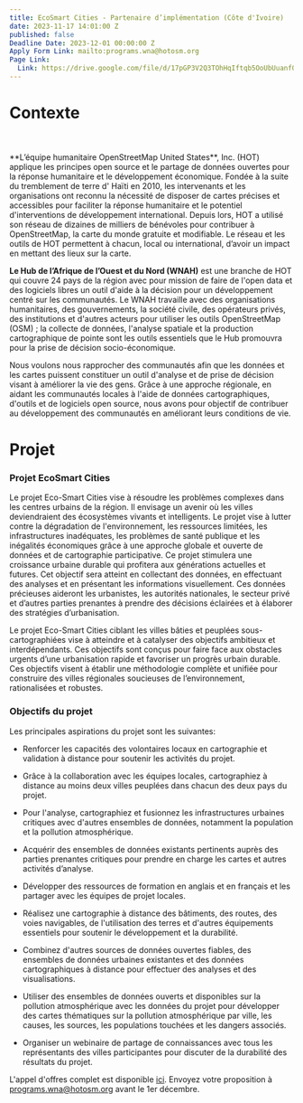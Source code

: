 ```yaml
---
title: EcoSmart Cities - Partenaire d’implémentation (Côte d'Ivoire)
date: 2023-11-17 14:01:00 Z
published: false
Deadline Date: 2023-12-01 00:00:00 Z
Apply Form Link: mailto:programs.wna@hotosm.org
Page Link:
  Link: https://drive.google.com/file/d/17pGP3V2Q3TOhHqIftqb5OoUbUuanf0-5/view?usp=drive_link
---
```


# Contexte
</br>
</br>
**L’équipe humanitaire OpenStreetMap United States**, Inc. (HOT) applique les principes open source et le partage de données ouvertes pour la réponse humanitaire et le développement économique. Fondée à la suite du tremblement de terre d' Haïti en 2010, les intervenants et les organisations ont reconnu la nécessité de disposer de cartes précises et accessibles pour faciliter la réponse humanitaire et le potentiel d'interventions de développement international. Depuis lors, HOT a utilisé son réseau de dizaines de milliers de bénévoles pour contribuer à OpenStreetMap, la carte du monde gratuite et modifiable. Le réseau et les outils de HOT permettent à chacun, local ou international, d’avoir un impact en mettant des lieux sur la carte.

**Le Hub de l’Afrique de l’Ouest et du Nord (WNAH)** est une branche de HOT qui couvre 24 pays de la région avec pour mission de faire de l'open data et des logiciels libres un outil d'aide à la décision pour un développement centré sur les communautés. Le WNAH travaille avec des organisations humanitaires, des gouvernements, la société civile, des opérateurs privés, des institutions et d'autres acteurs pour utiliser les outils OpenStreetMap (OSM) ; la collecte de données, l'analyse spatiale et la production cartographique de pointe sont les outils essentiels que le Hub promouvra pour la prise de décision socio-économique.

Nous voulons nous rapprocher des communautés afin que les données et les cartes puissent constituer un outil d'analyse et de prise de décision visant à améliorer la vie des gens. Grâce à une approche régionale, en aidant les communautés locales à l'aide de données cartographiques, d'outils et de logiciels open source, nous avons pour objectif de contribuer au développement des communautés en améliorant leurs conditions de vie.

# Projet

### Projet EcoSmart Cities

Le projet Eco-Smart Cities vise à résoudre les problèmes complexes dans les centres urbains de la région. Il envisage un avenir où les villes deviendraient des écosystèmes vivants et intelligents. Le projet vise à lutter contre la dégradation de l'environnement, les ressources limitées, les infrastructures inadéquates, les problèmes de santé publique et les inégalités économiques grâce à une approche globale et ouverte de données et de cartographie participative. Ce projet stimulera une croissance urbaine durable qui profitera aux générations actuelles et futures. Cet objectif sera atteint en collectant des données, en effectuant des analyses et en présentant les informations visuellement. Ces données précieuses aideront les urbanistes, les autorités nationales, le secteur privé et d’autres parties prenantes à prendre des décisions éclairées et à élaborer des stratégies d’urbanisation.

Le projet Eco-Smart Cities ciblant les villes bâties et peuplées sous-cartographiées vise à atteindre et à catalyser des objectifs ambitieux et interdépendants. Ces objectifs sont conçus pour faire face aux obstacles urgents d’une urbanisation rapide et favoriser un progrès urbain durable. Ces objectifs visent à établir une méthodologie complète et unifiée pour construire des villes régionales soucieuses de l’environnement, rationalisées et robustes.

### **Objectifs du projet**

Les principales aspirations du projet sont les suivantes:

* Renforcer les capacités des volontaires locaux en cartographie et validation à distance pour soutenir les activités du projet.

* Grâce à la collaboration avec les équipes locales, cartographiez à distance au moins deux villes peuplées dans chacun des deux pays du projet.

* Pour l'analyse, cartographiez et fusionnez les infrastructures urbaines critiques avec d'autres ensembles de données, notamment la population et la pollution atmosphérique.

* Acquérir des ensembles de données existants pertinents auprès des parties prenantes critiques pour prendre en charge les cartes et autres activités d’analyse.

* Développer des ressources de formation en anglais et en français et les partager avec les équipes de projet locales.

* Réalisez une cartographie à distance des bâtiments, des routes, des voies navigables, de l'utilisation des terres et d'autres équipements essentiels pour soutenir le développement et la durabilité.

* Combinez d'autres sources de données ouvertes fiables, des ensembles de données urbaines existantes et des données cartographiques à distance pour effectuer des analyses et des visualisations.

* Utiliser des ensembles de données ouverts et disponibles sur la pollution atmosphérique avec les données du projet pour développer des cartes thématiques sur la pollution atmosphérique par ville, les causes, les sources, les populations touchées et les dangers associés.

* Organiser un webinaire de partage de connaissances avec tous les représentants des villes participantes pour discuter de la durabilité des résultats du projet.

L'appel d'offres complet est disponible [ici](https://drive.google.com/file/d/17pGP3V2Q3TOhHqIftqb5OoUbUuanf0-5/view?usp=drive_link). Envoyez votre proposition à [programs.wna@hotosm.org](mailto:programs.wna@hotosm.org) avant le 1er décembre.